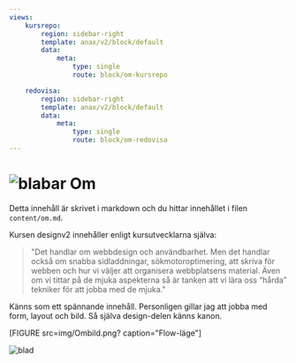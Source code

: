 ```yaml
---
views:
    kursrepo:
        region: sidebar-right
        template: anax/v2/block/default
        data:
            meta:
                type: single
                route: block/om-kursrepo

    redovisa:
        region: sidebar-right
        template: anax/v2/block/default
        data:
            meta:
                type: single
                route: block/om-redovisa
---
```

<img src="img/blabar2.png" alt="blabar" class="blabar"/> Om
=========================

Detta innehåll är skrivet i markdown och du hittar innehållet i filen `content/om.md`.

Kursen designv2 innehåller enligt kursutvecklarna själva:
>"Det handlar om webbdesign och användbarhet. Men det handlar också om snabba sidladdningar, sökmotoroptimering, att skriva för webben och hur vi väljer att organisera webbplatsens material. Även om vi tittar på de mjuka aspekterna så är tanken att vi lära oss “hårda” tekniker för att jobba med de mjuka."

Känns som ett spännande innehåll. Personligen gillar jag att jobba med form, layout och bild. Så själva design-delen känns kanon.

[FIGURE src=img/Ombild.png? caption="Flow-läge"]

<img src="img/blad2.png" alt="blad" class="blad"/>
